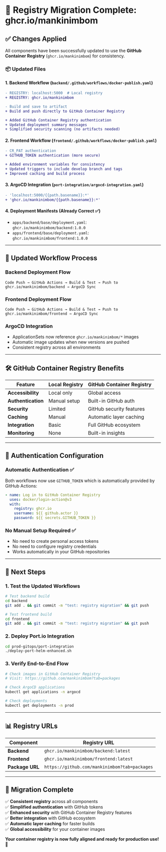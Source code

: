 # 🔄 Registry Migration Complete: ghcr.io/mankinimbom

## ✅ **Changes Applied**

All components have been successfully updated to use the **GitHub Container Registry** (`ghcr.io/mankinimbom`) for consistency.

### **📦 Updated Files**

#### **1. Backend Workflow** (`backend/.github/workflows/docker-publish.yaml`)
```diff
- REGISTRY: localhost:5000  # Local registry
+ REGISTRY: ghcr.io/mankinimbom

- Build and save to artifact
+ Build and push directly to GitHub Container Registry

+ Added GitHub Container Registry authentication
+ Updated deployment summary messages
+ Simplified security scanning (no artifacts needed)
```

#### **2. Frontend Workflow** (`frontend/.github/workflows/docker-publish.yaml`)
```diff
- CR_PAT authentication
+ GITHUB_TOKEN authentication (more secure)

+ Added environment variables for consistency
+ Updated triggers to include develop branch and tags
+ Improved caching and build process
```

#### **3. ArgoCD Integration** (`port-integration/argocd-integration.yaml`)
```diff
- 'localhost:5000/{{path.basename}}:*'
+ 'ghcr.io/mankinimbom/{{path.basename}}:*'
```

#### **4. Deployment Manifests** (Already Correct ✅)
- `apps/backend/base/deployment.yaml`: `ghcr.io/mankinimbom/backend:1.0.0`
- `apps/frontend/base/deployment.yaml`: `ghcr.io/mankinimbom/frontend:1.0.0`

---

## 🔄 **Updated Workflow Process**

### **Backend Deployment Flow**
```
Code Push → GitHub Actions → Build & Test → Push to ghcr.io/mankinimbom/backend → ArgoCD Sync
```

### **Frontend Deployment Flow**
```
Code Push → GitHub Actions → Build & Test → Push to ghcr.io/mankinimbom/frontend → ArgoCD Sync
```

### **ArgoCD Integration**
- ApplicationSets now reference `ghcr.io/mankinimbom/*` images
- Automatic image updates when new versions are pushed
- Consistent registry across all environments

---

## 🛠️ **GitHub Container Registry Benefits**

| Feature | Local Registry | GitHub Container Registry |
|---------|---------------|---------------------------|
| **Accessibility** | Local only | Global access |
| **Authentication** | Manual setup | Built-in GitHub auth |
| **Security** | Limited | GitHub security features |
| **Caching** | Manual | Automatic layer caching |
| **Integration** | Basic | Full GitHub ecosystem |
| **Monitoring** | None | Built-in insights |

---

## 🔐 **Authentication Configuration**

### **Automatic Authentication** ✅
Both workflows now use `GITHUB_TOKEN` which is automatically provided by GitHub Actions:

```yaml
- name: Log in to GitHub Container Registry
  uses: docker/login-action@v3
  with:
    registry: ghcr.io
    username: ${{ github.actor }}
    password: ${{ secrets.GITHUB_TOKEN }}
```

### **No Manual Setup Required** ✅
- No need to create personal access tokens
- No need to configure registry credentials
- Works automatically in your GitHub repositories

---

## 🎯 **Next Steps**

### **1. Test the Updated Workflows**
```bash
# Test backend build
cd backend
git add . && git commit -m "test: registry migration" && git push

# Test frontend build  
cd frontend
git add . && git commit -m "test: registry migration" && git push
```

### **2. Deploy Port.io Integration**
```bash
cd prod-gitops/port-integration
./deploy-port-helm-enhanced.sh
```

### **3. Verify End-to-End Flow**
```bash
# Check images in GitHub Container Registry
# Visit: https://github.com/mankinimbom?tab=packages

# Check ArgoCD applications
kubectl get applications -n argocd

# Check deployments
kubectl get deployments -n prod
```

---

## 📊 **Registry URLs**

| Component | Registry URL |
|-----------|--------------|
| **Backend** | `ghcr.io/mankinimbom/backend:latest` |
| **Frontend** | `ghcr.io/mankinimbom/frontend:latest` |
| **Package URL** | `https://github.com/mankinimbom?tab=packages` |

---

## 🎉 **Migration Complete**

✅ **Consistent registry** across all components  
✅ **Simplified authentication** with GitHub tokens  
✅ **Enhanced security** with GitHub Container Registry features  
✅ **Better integration** with GitHub ecosystem  
✅ **Automatic layer caching** for faster builds  
✅ **Global accessibility** for your container images  

**Your container registry is now fully aligned and ready for production use!** 🚀
